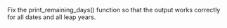 Fix the print_remaining_days() function so that the output works correctly for all dates and all leap years.
